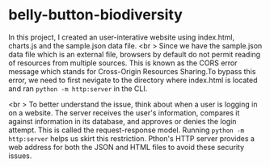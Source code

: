 # belly-button-biodiversity
In this project, I created an user-interative website using index.html, charts.js and the sample.json data file. 
<br \> Since we have the sample.json data file which is an external file, browsers by default do not permit reading of resources from multiple sources. This is known as the CORS error message which stands for Cross-Origin Resources Sharing.To bypass this error, we need to first nevigate to the directory where index.html is located and ran `python -m http:server` in the CLI.

<br \> To better understand the issue, think about when a user is logging in on a website. The server receives the user's information, compares it against information in its database, and approves or denies the login attempt. This is called the request-response model. Running `python -m http:server` helps us skirt this restriction. Pthon's HTTP server provides a web address for both the JSON and HTML files to avoid these security issues.
